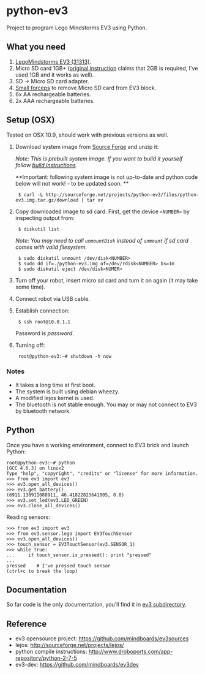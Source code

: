 python-ev3
==========

Project to program Lego Mindstorms EV3 using Python.

## What you need
 1. [LegoMindstorms EV3 (31313)](http://www.lego.com/en-us/mindstorms/products/ev3/31313).
 2. Micro SD card 1GB+ ([original instruction]((https://github.com/topikachu/python-ev3)) claims that 2GB is required, I've used 1GB and it works as well).
 3. SD -> Micro SD card adapter.
 4. [Small forceps](http://upload.wikimedia.org/wikipedia/commons/a/a4/Forceps.jpg) to remove Micro SD card from EV3 block.
 5. 6x AA rechargeable batteries.
 6. 2x AAA rechargeable batteries.

## Setup (OSX)

Tested on OSX 10.9, should work with previous versions as well.

1. Download system image from [Source Forge](http://sourceforge.net/projects/python-ev3/files/python-ev3.img.tar.gz/download) and unzip it:

    _Note: This is prebuilt system image. If you want to build it yourself follow [build instructions](https://github.com/hmml/python-ev3/tree/refactor/build-rootfs)._
    
    **Important: following system image is not up-to-date and python code below will not work! - to be updated soon. **

        $ curl -L http://sourceforge.net/projects/python-ev3/files/python-ev3.img.tar.gz/download | tar xv

2. Copy downloaded image to sd card. First, get the device `<NUMBER>` by inspecting output from:

        $ diskutil list 
        
   _Note: You may need to call `unmountDisk` instead of `unmount` if sd card comes with valid filesystem._
   
        $ sudo diskutil unmount /dev/disk<NUMBER>
        $ sudo dd if=./python-ev3.img of=/dev/rdisk<NUMBER> bs=1m
        $ sudo diskutil eject /dev/disk<NUMER>        
3. Turn off your robot, insert micro sd card and turn it on again (it may take some time).
4. Connect robot via USB cable.
5. Establish connection:
        
        $ ssh root@10.0.1.1
        
   Password is *password*.
6. Turning off:

        root@python-ev3:~# shutdown -h now
        
### Notes
* It takes a long time at first boot.
* The system is built using debian wheezy.
* A modified lejos kernel is used.
* The bluetooth is not stable enough. You may or may not connect to EV3 by bluetooth network.

## Python

Once you have a working environment, connect to EV3 brick and launch Python:

    root@python-ev3:~# python      
    [GCC 4.6.3] on linux2
    Type "help", "copyright", "credits" or "license" for more information.
    >>> from ev3 import ev3
    >>> ev3.open_all_devices()
    >>> ev3.get_battery()
    (6911.138911088911, 46.41822823641005, 0.0)
    >>> ev3.set_led(ev3.LED_GREEN)
    >>> ev3.close_all_devices()
    
Reading sensors:    
    
    >>> from ev3 import ev3
    >>> from ev3.sensor.lego import EV3TouchSensor
    >>> ev3.open_all_devices()
    >>> touch_sensor = EV3TouchSensor(ev3.SENSOR_1)
    >>> while True:
    ...     if touch_sensor.is_pressed(): print "pressed"
    ... 
    pressed    # I've pressed touch sensor
    (ctrl+c to break the loop)
    
## Documentation

So far code is the only documentation, you'll find it in [ev3 subdirectory](https://github.com/hmml/python-ev3/tree/refactor/ev3).

## Reference
* ev3 opensource project: https://github.com/mindboards/ev3sources
* lejos: http://sourceforge.net/projects/lejos/
* python compile instructions: http://www.droboports.com/app-repository/python-2-7-5
* ev3-dev: https://github.com/mindboards/ev3dev
